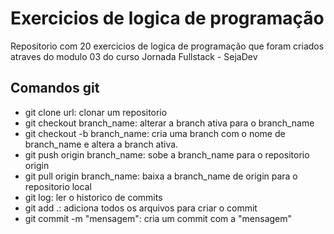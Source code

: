 # Exercicios de logica de programação

Repositorio com 20 exercicios de logica de programação que foram criados atraves do modulo 03 do curso Jornada Fullstack - SejaDev

## Comandos git
* git clone url: clonar um repositorio
* git checkout branch_name: alterar a branch ativa para o branch_name
* git checkout -b branch_name: cria uma branch com o nome de branch_name e altera a branch ativa.
* git push origin branch_name: sobe a branch_name para o repositorio origin
* git pull origin branch_name: baixa a branch_name de origin para o repositorio local
* git log: ler o historico de commits
* git add .: adiciona todos os arquivos para criar o commit
* git commit -m "mensagem": cria um commit com a "mensagem"